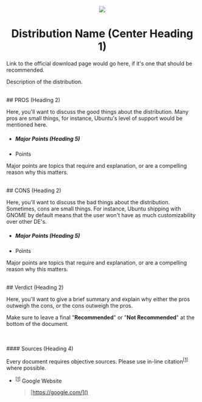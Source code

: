 <center><img src="https://assets.ubuntu.com/v1/29985a98-ubuntu-logo32.png"></center>
<h1><center>Distribution Name (Center Heading 1)</center></h1>

Link to the official download page would go here, if it's one that should be recommended.

Description of the distribution.

<br />
## PROS (Heading 2)

Here, you'll want to discuss the good things about the distribution.  Many pros are small things, for instance, Ubuntu's level of support would be mentioned here.

- ##### Major Points (Heading 5)
- Points

Major points are topics that require and explanation, or are a compelling reason why this matters.

<br />
## CONS (Heading 2)

Here, you'll want to discuss the bad things about the distribution.  Sometimes, cons are small things.  For instance, Ubuntu shipping with GNOME by default means that the user won't have as much customizability over other DE's.

- ##### Major Points (Heading 5)
- Points

Major points are topics that require and explanation, or are a compelling reason why this matters.

<br />
## Verdict (Heading 2)

Here, you'll want to give a brief summary and explain why either the pros outweigh the cons, or the cons outweigh the pros.

Make sure to leave a final "**Recommended**" or "**Not Recommended**" at the bottom of the document.

<br />
<br />
#### Sources (Heading 4)

Every document requires objective sources.  Please use in-line citation<sup id="cit1">[[1](#src1)]</sup> where possible.

- <sup id="src1">[[1](#cit1)]</sup> Google Website
	> [https://google.com/]()
